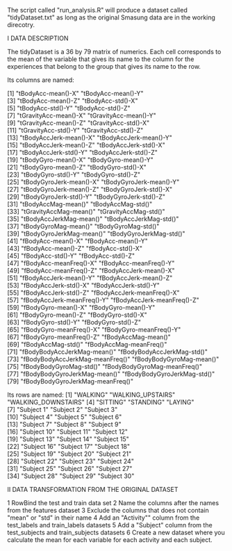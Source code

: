  The script called "run_analysis.R" will produce a dataset called "tidyDataset.txt" as long as the original Smasung data are in the working direcotry.
 
  I DATA DESCRIPTION
 
The tidyDataset is a  36 by 79 matrix of numerics. Each cell corresponds to the mean of the variable that gives its name to the column for the experiences that belong to the group that gives its name to the row.

Its columns are named:
 
 [1] "tBodyAcc-mean()-X"               "tBodyAcc-mean()-Y"              
 [3] "tBodyAcc-mean()-Z"               "tBodyAcc-std()-X"               
 [5] "tBodyAcc-std()-Y"                "tBodyAcc-std()-Z"               
 [7] "tGravityAcc-mean()-X"            "tGravityAcc-mean()-Y"           
 [9] "tGravityAcc-mean()-Z"            "tGravityAcc-std()-X"            
[11] "tGravityAcc-std()-Y"             "tGravityAcc-std()-Z"            
[13] "tBodyAccJerk-mean()-X"           "tBodyAccJerk-mean()-Y"          
[15] "tBodyAccJerk-mean()-Z"           "tBodyAccJerk-std()-X"           
[17] "tBodyAccJerk-std()-Y"            "tBodyAccJerk-std()-Z"           
[19] "tBodyGyro-mean()-X"              "tBodyGyro-mean()-Y"             
[21] "tBodyGyro-mean()-Z"              "tBodyGyro-std()-X"              
[23] "tBodyGyro-std()-Y"               "tBodyGyro-std()-Z"              
[25] "tBodyGyroJerk-mean()-X"          "tBodyGyroJerk-mean()-Y"         
[27] "tBodyGyroJerk-mean()-Z"          "tBodyGyroJerk-std()-X"          
[29] "tBodyGyroJerk-std()-Y"           "tBodyGyroJerk-std()-Z"          
[31] "tBodyAccMag-mean()"              "tBodyAccMag-std()"              
[33] "tGravityAccMag-mean()"           "tGravityAccMag-std()"           
[35] "tBodyAccJerkMag-mean()"          "tBodyAccJerkMag-std()"          
[37] "tBodyGyroMag-mean()"             "tBodyGyroMag-std()"             
[39] "tBodyGyroJerkMag-mean()"         "tBodyGyroJerkMag-std()"         
[41] "fBodyAcc-mean()-X"               "fBodyAcc-mean()-Y"              
[43] "fBodyAcc-mean()-Z"               "fBodyAcc-std()-X"               
[45] "fBodyAcc-std()-Y"                "fBodyAcc-std()-Z"               
[47] "fBodyAcc-meanFreq()-X"           "fBodyAcc-meanFreq()-Y"          
[49] "fBodyAcc-meanFreq()-Z"           "fBodyAccJerk-mean()-X"          
[51] "fBodyAccJerk-mean()-Y"           "fBodyAccJerk-mean()-Z"          
[53] "fBodyAccJerk-std()-X"            "fBodyAccJerk-std()-Y"           
[55] "fBodyAccJerk-std()-Z"            "fBodyAccJerk-meanFreq()-X"      
[57] "fBodyAccJerk-meanFreq()-Y"       "fBodyAccJerk-meanFreq()-Z"      
[59] "fBodyGyro-mean()-X"              "fBodyGyro-mean()-Y"             
[61] "fBodyGyro-mean()-Z"              "fBodyGyro-std()-X"              
[63] "fBodyGyro-std()-Y"               "fBodyGyro-std()-Z"              
[65] "fBodyGyro-meanFreq()-X"          "fBodyGyro-meanFreq()-Y"         
[67] "fBodyGyro-meanFreq()-Z"          "fBodyAccMag-mean()"             
[69] "fBodyAccMag-std()"               "fBodyAccMag-meanFreq()"         
[71] "fBodyBodyAccJerkMag-mean()"      "fBodyBodyAccJerkMag-std()"      
[73] "fBodyBodyAccJerkMag-meanFreq()"  "fBodyBodyGyroMag-mean()"        
[75] "fBodyBodyGyroMag-std()"          "fBodyBodyGyroMag-meanFreq()"    
[77] "fBodyBodyGyroJerkMag-mean()"     "fBodyBodyGyroJerkMag-std()"     
[79] "fBodyBodyGyroJerkMag-meanFreq()"

Its rows are named:
[1] "WALKING"            "WALKING_UPSTAIRS"   "WALKING_DOWNSTAIRS"
 [4] "SITTING"            "STANDING"           "LAYING"            
 [7] "Subject  1"         "Subject  2"         "Subject  3"        
[10] "Subject  4"         "Subject  5"         "Subject  6"        
[13] "Subject  7"         "Subject  8"         "Subject  9"        
[16] "Subject  10"        "Subject  11"        "Subject  12"       
[19] "Subject  13"        "Subject  14"        "Subject  15"       
[22] "Subject  16"        "Subject  17"        "Subject  18"       
[25] "Subject  19"        "Subject  20"        "Subject  21"       
[28] "Subject  22"        "Subject  23"        "Subject  24"       
[31] "Subject  25"        "Subject  26"        "Subject  27"       
[34] "Subject  28"        "Subject  29"        "Subject  30"  


  II DATA TRANSFORMATION FROM THE ORIGINAL DATASET

1 RowBind the test and train data set
2 Name the columns after the names from the features dataset
3 Exclude the columns that does not contain "mean" or "std" in their name
4 Add an "Activity"" column from the test_labels and train_labels datasets
5 Add a "Subject" column from the test_subjects and train_subjects datasets
6 Create a new dataset where you calculate the mean for each variable for each activity and each subject.
